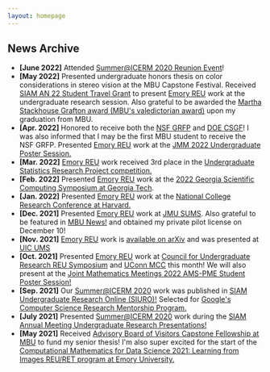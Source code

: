 ```yaml
---
layout: homepage
---
```


## News Archive
- **[June 2022]**  Attended [Summer@ICERM 2020 Reunion Event](https://www.google.com/search?q=icerm+2020+reunion&oq=icerm+2020+reunion&aqs=chrome..69i57j69i61.1755j0j1&sourceid=chrome&ie=UTF-8)!
- **[May 2022]**  Presented undergraduate honors thesis on color considerations in stereo vision at the MBU Capstone Festival. Received [SIAM AN 22 Student Travel Grant](https://www.siam.org/conferences/conference-support/siam-student-travel-awards) to present [Emory REU](http://www.mathcs.emory.edu/site/scicomp/REURET/) work at the undergraduate research session. Also grateful to be awarded the [Martha Stackhouse Grafton award (MBU's valedictorian award)](https://marybaldwin.edu/news/2022/05/18/mbufamily-celebrates-commencement-2022/) upon my graduation from MBU.
- **[Apr. 2022]** Honored to receive both the [NSF GRFP](https://www.research.gov/grfp/AwardeeList.do?method=loadAwardeeList) and [DOE CSGF](https://www.krellinst.org/csgf/)! I was also informed that I may be the first MBU student to receive the NSF GRFP. Presented [Emory REU](http://www.mathcs.emory.edu/site/scicomp/REURET/) work at the [JMM 2022 Undergraduate Poster Session.](https://meetings.ams.org/math/jmm2022/meetingapp.cgi/Paper/8333)
- **[Mar. 2022]** [Emory REU](http://www.mathcs.emory.edu/site/scicomp/REURET/) work received 3rd place in the [Undergraduate Statistics Research Project competition.](https://www.causeweb.org/usproc/usresp/2021/fall/winners)
- **[Feb. 2022]**  Presented [Emory REU](http://www.mathcs.emory.edu/site/scicomp/REURET/) work at the [2022 Georgia Scientific Computing Symposium at Georgia Tech](https://comp-physics.group/GSCS22/).
- **[Jan. 2022]** Presented [Emory REU](http://www.mathcs.emory.edu/site/scicomp/REURET/) work at the [National College Research Conference at Harvard.](https://www.hcura.org/about-ncrc)
- **[Dec. 2021]** Presented [Emory REU](http://www.mathcs.emory.edu/site/scicomp/REURET/) work at [JMU SUMS](https://www.jmu.edu/mathstat/sums/index.shtml). Also grateful to be featured in [MBU News!](https://marybaldwin.edu/news/2021/12/17/program-for-the-exceptionally-gifted-standout-katie-keegan-22-wins-national-attention/) and obtained my private pilot license on December 10!
- **[Nov. 2021]** [Emory REU](http://www.mathcs.emory.edu/site/scicomp/REURET/) work is [available on arXiv](https://arxiv.org/abs/2111.00587) and was presented at [UIC UMS](https://homepages.math.uic.edu/ums/)
- **[Oct. 2021]** Presented [Emory REU](http://www.mathcs.emory.edu/site/scicomp/REURET/) work at [Council for Undergraduate Research REU Symposium](https://www.cur.org/what/events/students/reu/reu_symposium_2021/) and [UConn MCC](https://mcc.math.uconn.edu/abstracts/) this month! We will also present at the [Joint Mathematics Meetings 2022 AMS-PME Student Poster Session!](https://www.jointmathematicsmeetings.org/meetings/national/jmm2022/2268_posters) 
- **[Sep. 2021]** Our [Summer@ICERM 2020](https://icerm.brown.edu/summerug/2020/) work was published in [SIAM Undergraduate Research Online (SIURO)!](https://www.siam.org/Portals/0/Documents/S141166PDF.pdf?ver=2021-09-23-070730-093) Selected for [Google's Computer Science Research Mentorship Program.](https://research.google/outreach/csrmp/)
- **[July 2021]** Presented [Summer@ICERM 2020](https://icerm.brown.edu/summerug/2020/) work during the [SIAM Annual Meeting Undergraduate Research Presentations!](https://meetings.siam.org/sess/dsp_programsess.cfm?SESSIONCODE=72454&_ga=2.67741394.2145847893.1636412397-1332685511.1599444745) 
- **[May 2021]** Received [Advisory Board of Visitors Capstone Fellowship at MBU](https://marybaldwin.edu/news/2021/05/10/capstone-festival-celebrates-the-research-process/) to fund my senior thesis! I'm also super excited for the start of the [Computational Mathematics for Data Science 2021: Learning from Images REU/RET program at Emory University.](http://www.mathcs.emory.edu/site/scicomp/REURET/)

